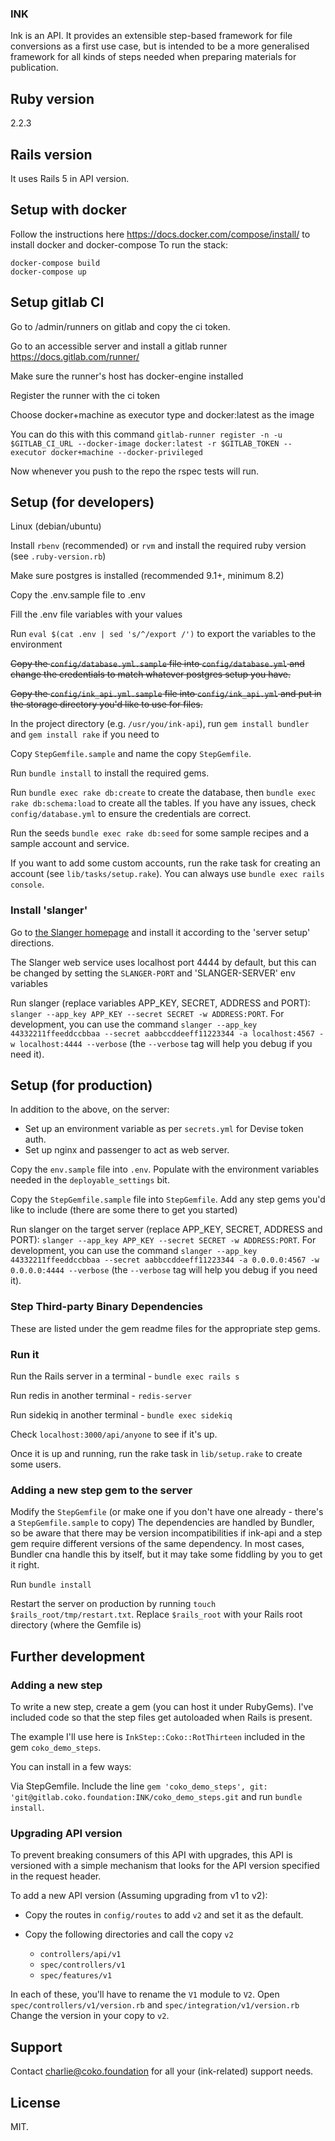 ### INK

Ink is an API. It provides an extensible step-based framework for file conversions as a first use case, but is intended to be a more generalised framework for all kinds of steps needed when preparing materials for publication.

## Ruby version

2.2.3

## Rails version

It uses Rails 5 in API version.

## Setup with docker
Follow the instructions here https://docs.docker.com/compose/install/ to install docker and docker-compose
To run the stack:

    docker-compose build
    docker-compose up

## Setup gitlab CI

Go to /admin/runners on gitlab and copy the ci token.

Go to an accessible server and install a gitlab runner https://docs.gitlab.com/runner/

Make sure the runner's host has docker-engine installed

Register the runner with the ci token

  Choose docker+machine as executor type and docker:latest as the image

  You can do this with this command
  `gitlab-runner register -n -u $GITLAB_CI_URL --docker-image docker:latest -r $GITLAB_TOKEN --executor docker+machine --docker-privileged`

Now whenever you push to the repo the rspec tests will run.


## Setup (for developers)

Linux (debian/ubuntu)

Install `rbenv` (recommended) or `rvm` and install the required ruby version (see `.ruby-version.rb`)

Make sure postgres is installed (recommended 9.1+, minimum 8.2)

Copy the .env.sample file to .env

Fill the .env file variables with your values

Run `eval $(cat .env | sed 's/^/export /')` to export the variables to the environment

~~Copy the `config/database.yml.sample` file into `config/database.yml` and change the credentials to match whatever postgres setup you have.~~

~~Copy the `config/ink_api.yml.sample` file into `config/ink_api.yml` and put in the storage directory you'd like to use for files.~~

In the project directory (e.g. `/usr/you/ink-api`), run `gem install bundler` and `gem install rake` if you need to

Copy `StepGemfile.sample` and name the copy `StepGemfile`.

Run `bundle install` to install the required gems.

Run `bundle exec rake db:create` to create the database, then `bundle exec rake db:schema:load` to create all the tables. If you have any issues, check `config/database.yml` to ensure the credentials are correct.

Run the seeds `bundle exec rake db:seed` for some sample recipes and a sample account and service.

If you want to add some custom accounts, run the rake task for creating an account (see `lib/tasks/setup.rake`). You can always use `bundle exec rails console`.

### Install 'slanger'

Go to [the Slanger homepage](https://github.com/stevegraham/slanger) and install it according to the 'server setup' directions.

The Slanger web service uses localhost port 4444 by default, but this can be changed by setting the `SLANGER-PORT` and 'SLANGER-SERVER' env variables

Run slanger (replace variables APP_KEY, SECRET, ADDRESS and PORT): `slanger --app_key APP_KEY --secret SECRET -w ADDRESS:PORT`. For development, you can use the command `slanger --app_key 44332211ffeeddccbbaa --secret aabbccddeeff11223344 -a localhost:4567 -w localhost:4444 --verbose` (the `--verbose` tag will help you debug if you need it).

## Setup (for production)

In addition to the above, on the server:

- Set up an environment variable as per `secrets.yml` for Devise token auth.
- Set up nginx and passenger to act as web server.

Copy the `env.sample` file into `.env`. Populate with the environment variables needed in the `deployable_settings` bit.

Copy the `StepGemfile.sample` file into `StepGemfile`. Add any step gems you'd like to include (there are some there to get you started)

Run slanger on the target server (replace APP_KEY, SECRET, ADDRESS and PORT): `slanger --app_key APP_KEY --secret SECRET -w ADDRESS:PORT`. For development, you can use the command `slanger --app_key 44332211ffeeddccbbaa --secret aabbccddeeff11223344 -a 0.0.0.0:4567 -w 0.0.0.0:4444 --verbose` (the `--verbose` tag will help you debug if you need it).

### Step Third-party Binary Dependencies

These are listed under the gem readme files for the appropriate step gems.

### Run it

Run the Rails server in a terminal - `bundle exec rails s`

Run redis in another terminal - `redis-server`

Run sidekiq in another terminal - `bundle exec sidekiq`

Check `localhost:3000/api/anyone` to see if it's up.

Once it is up and running, run the rake task in `lib/setup.rake` to create some users.

### Adding a new step gem to the server

Modify the `StepGemfile` (or make one if you don't have one already - there's a `StepGemfile.sample` to copy)
The dependencies are handled by Bundler, so be aware that there may be version incompatibilities if ink-api and a step gem require different versions of the same dependency. 
In most cases, Bundler cna handle this by itself, but it may take some fiddling by you to get it right.

Run `bundle install`

Restart the server on production by running `touch $rails_root/tmp/restart.txt`. Replace `$rails_root` with your Rails root directory (where the Gemfile is)

## Further development

### Adding a new step

To write a new step, create a gem (you can host it under RubyGems). I've included code so that the step files get autoloaded when Rails is present.

The example I'll use here is `InkStep::Coko::RotThirteen` included in the gem `coko_demo_steps`.

You can install in a few ways:

Via StepGemfile. Include the line `gem 'coko_demo_steps', git: 'git@gitlab.coko.foundation:INK/coko_demo_steps.git` and run `bundle install`.

### Upgrading API version

To prevent breaking consumers of this API with upgrades, this API is versioned with a simple mechanism that looks for the API version specified in the request header.

To add a new API version (Assuming upgrading from v1 to v2):

* Copy the routes in `config/routes` to add `v2` and set it as the default.

* Copy the following directories and call the copy `v2`
  * `controllers/api/v1`
  * `spec/controllers/v1`
  * `spec/features/v1`

In each of these, you'll have to rename the `V1` module to `V2`.
Open `spec/controllers/v1/version.rb` and `spec/integration/v1/version.rb` Change the version in your copy to `v2`.

## Support

Contact charlie@coko.foundation for all your (ink-related) support needs.

## License

MIT.
